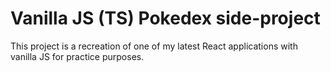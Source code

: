 # Vanilla JS (TS) Pokedex side-project

This project is a recreation of one of my latest React applications with vanilla JS for practice purposes.